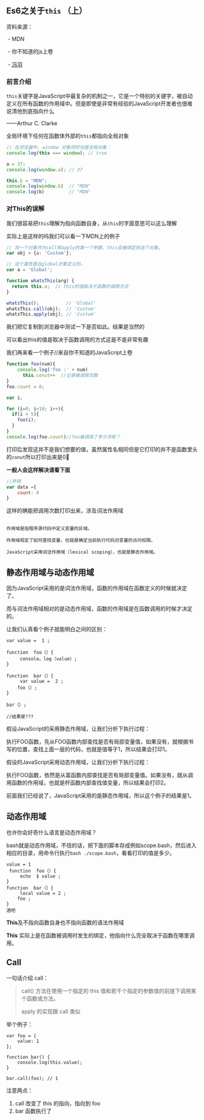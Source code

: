 ## Es6之关于`this`  （上）

资料来源：

​		- MDN

​		- 你不知道的js上卷

​		- [冯羽](https://github.com/mqyqingfeng/Blog/issues/3)

### 前言介绍

`this`关键字是JavaScript中最复杂的机制之一，它是一个特别的关键字，被自动定义在所有函数的作用域中。但是即使是非常有经验的JavaScript开发者也很难说清他到底指向什么

——Arthur C. Clarke

全局环境下任何在函数体外部的`this`都指向全局对象

```javascript
// 在浏览器中, window 对象同时也是全局对象：
console.log(this === window); // true

a = 37;
console.log(window.a); // 37

this.b = "MDN";
console.log(window.b)  // "MDN"
console.log(b)         // "MDN"
```

### 对This的误解

我们很容易把`this`理解为指向函数自身，从`this`的字面意思可以这么理解

实际上是这样的吗我们可以看一下MDN上的例子

```javascript
// 将一个对象作为call和apply的第一个参数，this会被绑定到这个对象。
var obj = {a: 'Custom'};

// 这个属性是在global对象定义的。
var a = 'Global';

function whatsThis(arg) {
  return this.a;  // this的值取决于函数的调用方式
}

whatsThis();          // 'Global'
whatsThis.call(obj);  // 'Custom'
whatsThis.apply(obj); // 'Custom'
```

我们把它复制到浏览器中测试一下是否如此。结果是当然的

可以看出this的值是取决于函数调用的方式这是不是非常有趣

我们再来看一个例子//来自你不知道的JavaScript上卷

```javascript
function foo(num){
  	console.log('foo :' + num)
	  this.conut++	//记录被调用次数
}
foo.count = 0;

var i;

for (i=0; i<10; i++){
  if(i > 5){
    foo(i);
  }
}
console.log(foo.count)//foo被调用了多少次呢？
```

打印后发现这并不是我们想要的值，虽然属性名相同但是它打印的并不是函数里头的`conut`所以打印出来是0⃣️

**一般人会这样解决请看下面** 

```javascript
//声明
var data ={
	count: 0
}
```

这样的确能把调用次数打印出来，涉及词法作用域

```

作用域是指程序源代码中定义变量的区域。

作用域规定了如何查找变量，也就是确定当前执行代码对变量的访问权限。

JavaScript采用词法作用域（lexical scoping），也就是静态作用域。
```

## 静态作用域与动态作用域

因为JavaScript采用的是词法作用域，函数的作用域在函数定义的时候就决定了。

而与词法作用域相对的是动态作用域，函数的作用域是在函数调用的时候才决定的。

让我们认真看个例子就能明白之间的区别：

```
var value =  1 ;

function  foo（）{
     console。log（value）;
}

function  bar（）{
     var value =  2 ;
    foo（）;
}

bar（）;

//结果是???
```

假设JavaScript的采用静态作用域，让我们分析下执行过程：

执行FOO函数，先从FOO函数内部查找是否有局部变量值，如果没有，就根据书写的位置，查找上面一层的代码，也就是值等于1，所以结果会打印1。

假设的JavaScript采用动态作用域，让我们分析下执行过程：

执行FOO函数，依然是从富函数内部查找是否有局部变量值。如果没有，就从调用函数的作用域，也就是杆函数内部查找值变量，所以结果会打印2。

前面我们已经说了，JavaScript采用的是静态作用域，所以这个例子的结果是1。

## 动态作用域

也许你会好奇什么语言是动态作用域？

bash就是动态作用域，不信的话，把下面的脚本存成例如scope.bash，然后进入相应的目录，用命令行执行`bash ./scope.bash`，看看打印的值是多少。

```
value = 1
 function  foo（）{
     echo  $ value ;
}
function  bar（）{
     local value = 2 ; 
    foo ;
}
酒吧
```

**This**及不指向函数自身也不指向函数的语法作用域

**This** 实际上是在函数被调用时发生的绑定，他指向什么完全取决于函数在哪里调用。

## Call

一句话介绍 call：

> call() 方法在使用一个指定的 this 值和若干个指定的参数值的前提下调用某个函数或方法。
>
> apply 的实现跟 call 类似

举个例子：

```
var foo = {
    value: 1
};

function bar() {
    console.log(this.value);
}

bar.call(foo); // 1
```

注意两点：

1. call 改变了 this 的指向，指向到 foo
2. bar 函数执行了

